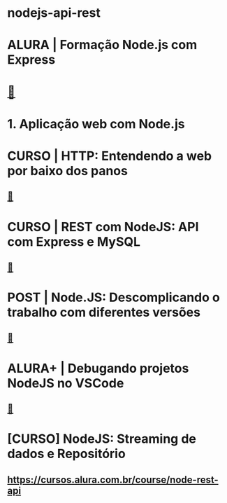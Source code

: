 # nodejs-api-rest

# ALURA | Formação Node.js com Express
  # [🔗](https://cursos.alura.com.br/formacao-node-js-12)

# 1. Aplicação web com Node.js

# CURSO | HTTP: Entendendo a web por baixo dos panos
  ## [🔗](https://cursos.alura.com.br/course/http-fundamentos)
# CURSO | REST com NodeJS: API com Express e MySQL
  ## [🔗](https://cursos.alura.com.br/course/node-rest-api)
# POST | Node.JS: Descomplicando o trabalho com diferentes versões
  ## [🔗](https://www.alura.com.br/artigos/descomplicando-o-trabalho-com-node)
# ALURA+ | Debugando projetos NodeJS no VSCode
  ## [🔗](https://cursos.alura.com.br/extra/alura-mais/debugando-projetos-nodejs-no-vscode-c23)
# [CURSO] NodeJS: Streaming de dados e Repositório
  ## https://cursos.alura.com.br/course/node-rest-api
